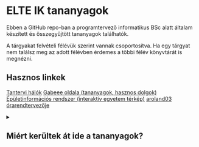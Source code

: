 # ELTE IK tananyagok

Ebben a GitHub repo-ban a programtervező informatikus BSc alatt általam készített és összegyűjtött tananyagok találhatók.

A tárgyakat felvételi félévük szerint vannak csoportosítva. Ha egy tárgyat nem találsz meg az adott félévben érdemes a többi félév könyvtárát is megnézni.

## Hasznos linkek
[Tantervi hálók](https://www.inf.elte.hu/tantervihalok#Alapk%C3%A9pz%C3%A9s%20\(BSc,%202018-t%C3%B3l)
[Gabeee oldala (tananyagok, hasznos dolgok)](https://abarbermate.web.elte.hu/gabeee)
[Épületinformációs rendszer (interaktív egyetem térkép)](https://bis.elte.hu)
[aroland03 órarendtervezője](https://aroland03.web.elte.hu/tanrend/orarend/)

<details>
  <summary>
    <h2>Miért kerültek át ide a tananyagok?</h2>
  </summary>
  Számomra sokkal kényelmesebb ide felrakni az anyagokat.
</details>
